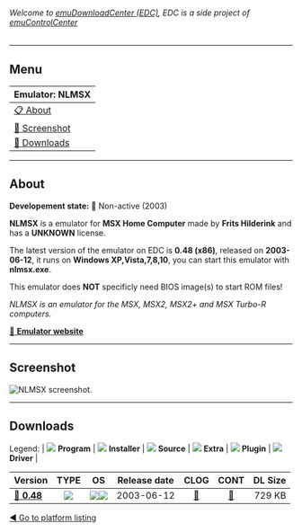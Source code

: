 ###### Welcome to [emuDownloadCenter (EDC)](https://github.com/PhoenixInteractiveNL/emuDownloadCenter/wiki/), EDC is a side project of [emuControlCenter](https://github.com/PhoenixInteractiveNL/emuControlCenter/wiki/)
***
## Menu
| **Emulator: NLMSX** |
|:---------|
| [:clipboard: About](#about) |
| [:sunrise: Screenshot](#screenshot) |
| [:floppy_disk: Downloads](#downloads) |
***
## About
**Developement state:** :red_circle: Non-active (2003)

**NLMSX** is a emulator for **MSX Home Computer** made by **Frits Hilderink** and has a **UNKNOWN** license.

The latest version of the emulator on EDC is **0.48 (x86)**, released on **2003-06-12**, it runs on **Windows XP,Vista,7,8,10**, you can start this emulator with **nlmsx.exe**.

This emulator does **NOT** specificly need BIOS image(s) to start ROM files!

_NLMSX is an emulator for the MSX, MSX2, MSX2+ and MSX Turbo-R computers._

[:link: **Emulator website**](http://nlmsx.generation-msx.nl/)
***
## Screenshot
![](https://raw.githubusercontent.com/PhoenixInteractiveNL/emuDownloadCenter/master/hooks/nlmsx/emulator_screen_01.jpg "NLMSX screenshot.")
***
## Downloads
Legend:
| ![](https://raw.githubusercontent.com/wiki/PhoenixInteractiveNL/emuDownloadCenter/images_misc/icon_program_24.png) **Program** | 
![](https://raw.githubusercontent.com/wiki/PhoenixInteractiveNL/emuDownloadCenter/images_misc/icon_installer_24.png) **Installer** | 
![](https://raw.githubusercontent.com/wiki/PhoenixInteractiveNL/emuDownloadCenter/images_misc/icon_source_code_24.png) **Source** | 
![](https://raw.githubusercontent.com/wiki/PhoenixInteractiveNL/emuDownloadCenter/images_misc/icon_extra_24.png) **Extra** | 
![](https://raw.githubusercontent.com/wiki/PhoenixInteractiveNL/emuDownloadCenter/images_misc/icon_plugin_24.png) **Plugin** | 
![](https://raw.githubusercontent.com/wiki/PhoenixInteractiveNL/emuDownloadCenter/images_misc/icon_driver_24.png) **Driver** | 
 
| Version | TYPE | OS | Release date | CLOG | CONT | DL Size |
|:--------|:----:|:--:|:------------:|:----:|:----:|--------:|
| [:floppy_disk: **0.48**](https://github.com/PhoenixInteractiveNL/edc-repo0004/raw/master/nlmsx/0.48.7z) | ![](https://raw.githubusercontent.com/wiki/PhoenixInteractiveNL/emuDownloadCenter/images_misc/icon_program_24.png) | ![](https://raw.githubusercontent.com/wiki/PhoenixInteractiveNL/emuDownloadCenter/images_misc/logo_windows_24.png)![](https://raw.githubusercontent.com/wiki/PhoenixInteractiveNL/emuDownloadCenter/images_misc/icon_32-bit_24.png) | 2003-06-12 | [:page_facing_up:](https://github.com/PhoenixInteractiveNL/edc-repo0004/blob/master/nlmsx/0.48_changelog.txt) | [:mag_right:](https://github.com/PhoenixInteractiveNL/edc-repo0004/blob/master/nlmsx/0.48_contents.txt) | 729 KB |

[:arrow_backward: Go to platform listing](https://github.com/PhoenixInteractiveNL/emuDownloadCenter/wiki/EDC-Platform-List)
